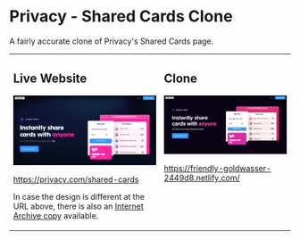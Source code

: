 # Privacy - Shared Cards Clone

A fairly accurate clone of Privacy's Shared Cards page.

<table>

<tr><td valign="top" style="width: 410px">

## Live Website

<img src="./screenshot-original.png" width="400" />

https://privacy.com/shared-cards

In case the design is different at the URL above, there is also an [Internet Archive copy](https://web.archive.org/web/20200221084157/https://privacy.com/shared-cards) available.

</td><td valign="top" style="width: 410px">

## Clone

<img src="./screenshot-clone.png" width="400" />

https://friendly-goldwasser-2449d8.netlify.com/

</td></tr>

</table>

